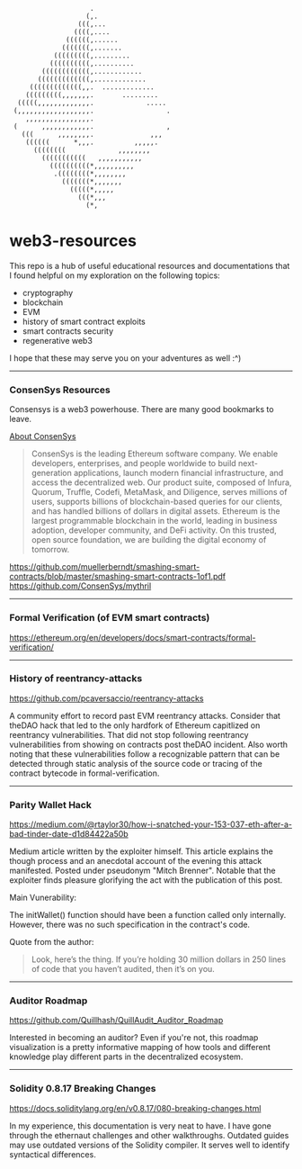                         .                   
                       (,.                  
                     (((,...                
                    ((((,....               
                  ((((((,......             
                 (((((((,.......            
               (((((((((,.........          
              ((((((((((,..........         
            ((((((((((((,............       
           (((((((((((((,.............      
         (((((((((((((,,.  .............    
        (((((((((,,,,,,,.       .........   
      (((((,,,,,,,,,,,,,.             ..... 
     (,,,,,,,,,,,,,,,,,,.                  .
        ,,,,,,,,,,,,,,,,.                   
     (      ,,,,,,,,,,,,.                  ,
       (((      ,,,,,,,,.              ,,,  
        ((((((      *,,,.          ,,,,,.   
          ((((((((             ,,,,,,,,     
            (((((((((((   ,,,,,,,,,,,       
              ((((((((((*,,,,,,,,,,         
               .((((((((*,,,,,,,,           
                 (((((((*,,,,,,,            
                   (((((*,,,,,              
                     (((*,,,                
                       (*,    

# web3-resources

This repo is a hub of useful educational resources and documentations that I found helpful on my exploration on the following topics:

- cryptography
- blockchain 
- EVM 
- history of smart contract exploits
- smart contracts security
- regenerative web3

I hope that these may serve you on your adventures as well :^)

---
### ConsenSys Resources

Consensys is a web3 powerhouse. There are many good bookmarks to leave.

[About ConsenSys](https://consensys.net/about/) 

>ConsenSys is the leading Ethereum software company. We enable developers, enterprises, and people worldwide to build next-generation applications, launch modern financial infrastructure, and access the decentralized web. Our product suite, composed of Infura, Quorum, Truffle, Codefi, MetaMask, and Diligence, serves millions of users, supports billions of blockchain-based queries for our clients, and has handled billions of dollars in digital assets. Ethereum is the largest programmable blockchain in the world, leading in business adoption, developer community, and DeFi activity. On this trusted, open source foundation, we are building the digital economy of tomorrow.

https://github.com/muellerberndt/smashing-smart-contracts/blob/master/smashing-smart-contracts-1of1.pdf
https://github.com/ConsenSys/mythril

---

### Formal Verification (of EVM smart contracts)

https://ethereum.org/en/developers/docs/smart-contracts/formal-verification/

---
### History of reentrancy-attacks 

https://github.com/pcaversaccio/reentrancy-attacks

A community effort to record past EVM reentrancy attacks. Consider that theDAO hack that led to the only hardfork of Ethereum capitlized on reentrancy vulnerabilities. That did not stop following reentrancy vulnerabilities from showing on contracts post theDAO incident. Also worth noting that these vulnerabilities follow a recognizable pattern that can be detected through static analysis of the source code or tracing of the contract bytecode in formal-verification.

---
### Parity Wallet Hack

https://medium.com/@rtaylor30/how-i-snatched-your-153-037-eth-after-a-bad-tinder-date-d1d84422a50b

Medium article written by the exploiter himself. This article explains the though process and an anecdotal account of the evening this attack manifested. Posted under pseudonym "Mitch Brenner". Notable that the exploiter finds pleasure glorifying the act with the publication of this post.

Main Vunerability:

The initWallet() function should have been a function called only internally. However, there was no such specification in the contract's code.

Quote from the author:

> Look, here’s the thing. If you’re holding 30 million dollars in 250 lines of code that you haven’t audited, then it’s on you.
---

### Auditor Roadmap 

https://github.com/Quillhash/QuillAudit_Auditor_Roadmap

Interested in becoming an auditor? Even if you're not,  this roadmap visualization is a pretty informative mapping of how tools and different knowledge play different parts in the decentralized ecosystem.

---

### Solidity 0.8.17 Breaking Changes

https://docs.soliditylang.org/en/v0.8.17/080-breaking-changes.html

In my experience, this documentation is very neat to have. I have gone through the ethernaut challenges and other walkthroughs. Outdated guides may use outdated versions of the Solidity compiler. It serves well to identify syntactical differences.
